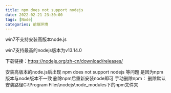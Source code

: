```yaml
---
title: npm does not support nodejs
date: 2022-02-21 23:30:00
tags: [Node]
categories: 前端环境
---
```


win7不支持安装高版本node.js

win7支持最高的nodejs版本为v13.14.0

下载链接：https://nodejs.org/zh-cn/download/releases/


安装高版本的node.js后出现 npm does not support nodejs 等问题
是因为npm版本与node版本不一致
删除npm后重新安装node即可
手动删除npm：
删除默认安装路径C:\Program Files\nodejs\node_modules下的npm文件夹

